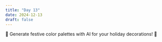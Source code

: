 ```yaml
---
title: "Day 13"
date: 2024-12-13
draft: false
---
```


🎄 Generate festive color palettes with AI for your holiday decorations! 🎨
